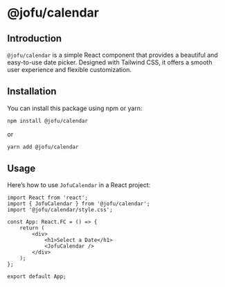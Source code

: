 # @jofu/calendar

## Introduction

`@jofu/calendar` is a simple React component that provides a beautiful and easy-to-use date picker. Designed with Tailwind CSS, it offers a smooth user experience and flexible customization.

## Installation

You can install this package using npm or yarn:

```sh
npm install @jofu/calendar
```

or

```sh
yarn add @jofu/calendar
```

## Usage

Here’s how to use `JofuCalendar` in a React project:

```tsx
import React from 'react';
import { JofuCalendar } from '@jofu/calendar';
import '@jofu/calendar/style.css';

const App: React.FC = () => {
    return (
        <div>
            <h1>Select a Date</h1>
            <JofuCalendar />
        </div>
    );
};

export default App;
```
